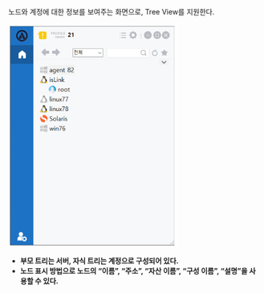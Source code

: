 노드와 계정에 대한 정보를 보여주는 화면으로, Tree View를 지원한다.

![기본 보기](image.png)

- **부모 트리는 서버, 자식 트리는 계정으로 구성되어 있다.**
- **노드 표시 방법으로 노드의 “이름”, “주소”, “자산 이름”, “구성 이름”, “설명”을 사용할 수 있다.**
